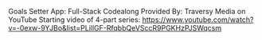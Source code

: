 Goals Setter App: Full-Stack Codealong
Provided By: Traversy Media on YouTube
Starting video of 4-part series: https://www.youtube.com/watch?v=-0exw-9YJBo&list=PLillGF-RfqbbQeVSccR9PGKHzPJSWqcsm